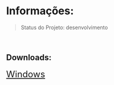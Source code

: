 <h1>Informações:</h1>

> Status do Projeto: desenvolvimento
<br>

<h2>Downloads:</h2>
<a href='https://github.com/MateusParra/Faltas/raw/refs/heads/main/dist/faltas.exe' style="font-size: 24px;">Windows</a>
